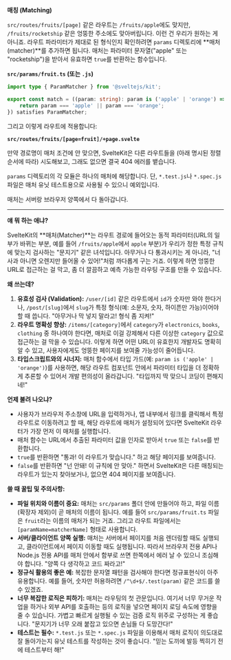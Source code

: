 **매칭 (Matching)**

`src/routes/fruits/[page]` 같은 라우트는 `/fruits/apple`에도 맞지만, `/fruits/rocketship` 같은 엉뚱한 주소에도 맞아버립니다. 이런 건 우리가 원하는 게 아니죠. 라우트 파라미터가 제대로 된 형식인지 확인하려면 `params` 디렉토리에 **매처(matcher)**를 추가하면 됩니다. 매처는 파라미터 문자열("apple" 또는 "rocketship")을 받아서 유효하면 `true`를 반환하는 함수입니다.

**`src/params/fruit.ts` (또는 `.js`)**

```typescript
import type { ParamMatcher } from '@sveltejs/kit';

export const match = ((param: string): param is ('apple' | 'orange') => {
	return param === 'apple' || param === 'orange';
}) satisfies ParamMatcher;
```

그리고 이렇게 라우트에 적용합니다:

**`src/routes/fruits/[page=fruit]/+page.svelte`**

만약 경로명이 매처 조건에 안 맞으면, SvelteKit은 다른 라우트들을 (아래 명시된 정렬 순서에 따라) 시도해보고, 그래도 없으면 결국 404 에러를 뱉습니다.

`params` 디렉토리의 각 모듈은 하나의 매처에 해당합니다. 단, `*.test.js`나 `*.spec.js` 파일은 매처 유닛 테스트용으로 사용될 수 있으니 예외입니다.

매처는 서버랑 브라우저 양쪽에서 다 돌아갑니다.

---

**얘 뭐 하는 애냐?**

SvelteKit의 **매처(Matcher)**는 라우트 경로에 들어오는 동적 파라미터(URL의 일부가 바뀌는 부분, 예를 들어 `/fruits/apple`에서 `apple` 부분)가 우리가 정한 특정 규칙에 맞는지 검사하는 "문지기" 같은 녀석입니다. 아무거나 다 통과시키는 게 아니라, "너 사과 아니면 오렌지만 들어올 수 있어!"처럼 까다롭게 구는 거죠. 이렇게 하면 엉뚱한 URL로 접근하는 걸 막고, 좀 더 깔끔하고 예측 가능한 라우팅 구조를 만들 수 있습니다.

**왜 쓰는데?**

1.  **유효성 검사 (Validation):** `/user/[id]` 같은 라우트에서 `id`가 숫자만 와야 한다거나, `/post/[slug]`에서 `slug`가 특정 형식(예: 소문자, 숫자, 하이픈만 가능)이어야 할 때 씁니다. "아무거나 막 넣지 말라고! 형식 좀 지켜!"
2.  **라우트 명확성 향상:** `/items/[category]`에서 `category`가 `electronics`, `books`, `clothing` 중 하나여야 한다면, 매처로 이걸 강제해서 다른 이상한 `category` 값으로 접근하는 걸 막을 수 있습니다. 이렇게 하면 어떤 URL이 유효한지 개발자도 명확히 알 수 있고, 사용자에게도 엉뚱한 페이지를 보여줄 가능성이 줄어듭니다.
3.  **타입스크립트와의 시너지:** 매처 함수에서 타입 가드(예: `param is ('apple' | 'orange')`)를 사용하면, 해당 라우트 컴포넌트 안에서 파라미터 타입을 더 정확하게 추론할 수 있어서 개발 편의성이 올라갑니다. "타입까지 딱 맞으니 코딩이 편해지네!"

**언제 불려 나오냐?**

*   사용자가 브라우저 주소창에 URL을 입력하거나, 앱 내부에서 링크를 클릭해서 특정 라우트로 이동하려고 할 때, 해당 라우트에 매처가 설정되어 있다면 SvelteKit 라우터가 가장 먼저 이 매처를 실행합니다.
*   매처 함수는 URL에서 추출된 파라미터 값을 인자로 받아서 `true` 또는 `false`를 반환합니다.
*   `true`를 반환하면 "통과! 이 라우트가 맞습니다." 하고 해당 페이지를 보여줍니다.
*   `false`를 반환하면 "넌 안돼! 이 규칙에 안 맞아." 하면서 SvelteKit은 다른 매칭되는 라우트가 있는지 찾아보거나, 없으면 404 페이지를 보여줍니다.

**쓸 때 꿀팁 및 주의사항:**

*   **파일 위치와 이름이 중요:** 매처는 `src/params` 폴더 안에 만들어야 하고, 파일 이름(확장자 제외)이 곧 매처의 이름이 됩니다. 예를 들어 `src/params/fruit.ts` 파일은 `fruit`라는 이름의 매처가 되는 거죠. 그리고 라우트 파일에서는 `[paramName=matcherName]` 형태로 사용합니다.
*   **서버/클라이언트 양쪽 실행:** 매처는 서버에서 페이지를 처음 렌더링할 때도 실행되고, 클라이언트에서 페이지 이동할 때도 실행됩니다. 따라서 브라우저 전용 API나 Node.js 전용 API를 매처 안에서 함부로 쓰면 한쪽에서 에러 날 수 있으니 조심해야 합니다. "양쪽 다 생각하고 코드 짜라고!"
*   **정규식 활용의 좋은 예:** 복잡한 문자열 패턴을 검사해야 한다면 정규표현식이 아주 유용합니다. 예를 들어, 숫자만 허용하려면 `/^\d+$/.test(param)` 같은 코드를 쓸 수 있겠죠.
*   **너무 복잡한 로직은 피하기:** 매처는 라우팅의 첫 관문입니다. 여기서 너무 무거운 작업을 하거나 외부 API를 호출하는 등의 로직을 넣으면 페이지 로딩 속도에 영향을 줄 수 있습니다. 가볍고 빠르게 실행될 수 있는 검증 로직 위주로 구성하는 게 좋습니다. "문지기가 너무 오래 붙잡고 있으면 손님들 다 도망간다!"
*   **테스트는 필수:** `*.test.js` 또는 `*.spec.js` 파일을 이용해서 매처 로직이 의도대로 잘 돌아가는지 유닛 테스트를 작성하는 것이 좋습니다. "믿는 도끼에 발등 찍히기 전에 테스트부터 해!"